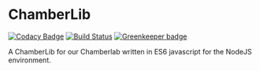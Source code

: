 # ChamberLib

[![Codacy Badge](https://api.codacy.com/project/badge/Grade/e4a88a440ae84316a210fc82f53ddc8e)](https://www.codacy.com/app/dasantonym/node-chamberlib) [![Build Status](https://travis-ci.org/dasantonym/node-chamberlib.svg?branch=master)](https://travis-ci.org/dasantonym/node-chamberlib) [![Greenkeeper badge](https://badges.greenkeeper.io/Chamberlab/node-chamberlib.svg)](https://greenkeeper.io/) 

A ChamberLib for our Chamberlab written in ES6 javascript for the NodeJS environment.
